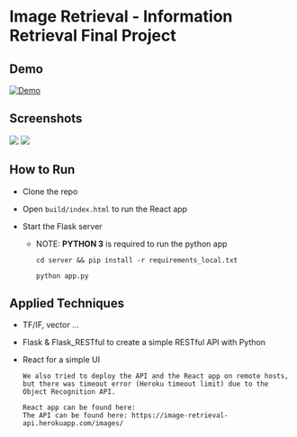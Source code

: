 # Image Retrieval - Information Retrieval Final Project

## Demo

[![Demo](https://i.imgur.com/t7QvKxI.jpg)](https://youtu.be/iG0ulB-qF6w "Demo")

## Screenshots

<p display="block" margin="auto">
    <img src="https://i.imgur.com/0h0pqv4.jpg">
    <img src="https://i.imgur.com/IiXUHGm.jpg">
</p>

## How to Run

- Clone the repo

- Open ```build/index.html``` to run the React app

- Start the Flask server
  - NOTE: **PYTHON 3** is required to run the python app
  
    ```cd server && pip install -r requirements_local.txt```

    ```python app.py```

## Applied Techniques
- TF/IF, vector ...
- Flask & Flask_RESTful to create a simple RESTful API with Python
- React for a simple UI

  
      We also tried to deploy the API and the React app on remote hosts, but there was timeout error (Heroku timeout limit) due to the Object Recognition API.
      
      React app can be found here: 
      The API can be found here: https://image-retrieval-api.herokuapp.com/images/
